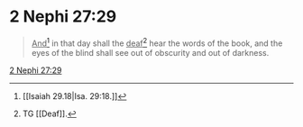 # 2 Nephi 27:29

> <u>And</u>[^a] in that day shall the <u>deaf</u>[^b] hear the words of the book, and the eyes of the blind shall see out of obscurity and out of darkness.

[2 Nephi 27:29](https://www.churchofjesuschrist.org/study/scriptures/bofm/2-ne/27?lang=eng&id=p29#p29)


[^a]: [[Isaiah 29.18|Isa. 29:18.]]
[^b]: TG [[Deaf]].
